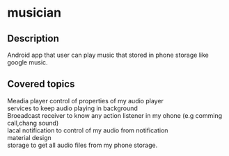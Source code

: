 # musician
## Description
Android app that user can play music that stored in phone storage like google music. 
## Covered topics
Meadia player  control of properties of my audio player\
services to keep audio playing in background\
Broeadcast receiver to know any action listener in my ohone (e.g comming call,chang sound)\
lacal notification to control of my audio from notification\
material design\
storage to get all audio files from my phone storage.
